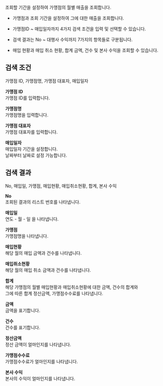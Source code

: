 조회할 기간을 설정하여 가맹점의 월별 매출을 조회합니다.

- 가맹점과 조회 기간을 설정하여 그에 대한 매출을 조회합니다.

- 가맹점ID ~ 매입일자까지 4가지 검색 조건을 입력 및 선택할 수 있습니다.

- 검색 결과는 No ~ 대행사 수익까지 7가지의 항목들로 구분됩니다.

- 매입 현황과 매입 취소 현황, 합계 금액, 건수 및 본사 수익을 조회할 수 있습니다.

## 검색 조건
가맹점 ID, 가맹점명, 가맹점 대표자, 매입일자

**가맹점 ID**
<br>가맹점 ID를 입력합니다.

**가맹점명**
<br>가맹점명을 입력합니다.

**가맹점 대표자**
<br>가맹점 대표자를 입력합니다.


**매입일자**
<br>매입일자 기간을 설정합니다.
<br>날짜부터 날짜로 설정 가능합니다.



## 검색 결과
No, 매입일, 가맹점, 매입현황, 매입취소현황, 합계, 본사 수익

**No**
<br>조회된 결과의 리스트 번호를 나타냅니다.

**매입일**
<br>연도 - 월 - 일 을 나타냅니다.

**가맹점**
<br>가맹점명을 나타냅니다.

**매입현황**
<br>해당 월의 매입 금액과 건수를 나타냅니다.

**매입취소현황**
<br>해당 월의 매입 취소 금액과 건수를 나타냅니다.

**합계**
<br>해당 가맹점의 월별 매입현황과 매입취소현황에 대한 금액, 건수의 합계와
<br>그에 따른 합계 정산금액, 가맹점수수료를 나타냅니다.

**금액**
<br>금액을 표기합니다.

**건수**
<br>건수를 표기합니다.

**정산금액**
<br>정산 금액이 얼마인지를 나타냅니다.

**가맹점수수료**
<br>가맹점수수료가 얼마인지를 나타냅니다.

**본사 수익**
<br>본사의 수익이 얼마인지를 나타냅니다.

